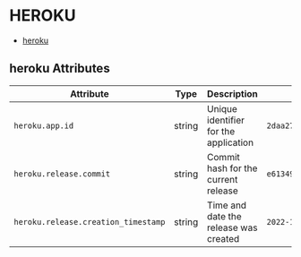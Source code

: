 <!--- Hugo front matter used to generate the website version of this page:
--->

# HEROKU

- [heroku](#heroku)

## heroku Attributes

| Attribute                           | Type   | Description                           | Examples                                | Stability                                                        |
| ----------------------------------- | ------ | ------------------------------------- | --------------------------------------- | ---------------------------------------------------------------- |
| `heroku.app.id`                     | string | Unique identifier for the application | `2daa2797-e42b-4624-9322-ec3f968df4da`  | ![Experimental](https://img.shields.io/badge/-experimental-blue) |
| `heroku.release.commit`             | string | Commit hash for the current release   | `e6134959463efd8966b20e75b913cafe3f5ec` | ![Experimental](https://img.shields.io/badge/-experimental-blue) |
| `heroku.release.creation_timestamp` | string | Time and date the release was created | `2022-10-23T18:00:42Z`                  | ![Experimental](https://img.shields.io/badge/-experimental-blue) |
